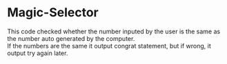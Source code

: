 # Magic-Selector
This code checked whether the number inputed by the user is the same as the number auto generated by the computer.<br>
If the numbers are the same it output congrat statement, but if wrong, it output try again later.
